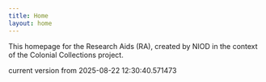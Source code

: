 ```yaml
---
title: Home
layout: home
---
```


This homepage for the Research Aids (RA), created by NIOD in the context of the Colonial Collections project. 


current version from 2025-08-22 12:30:40.571473